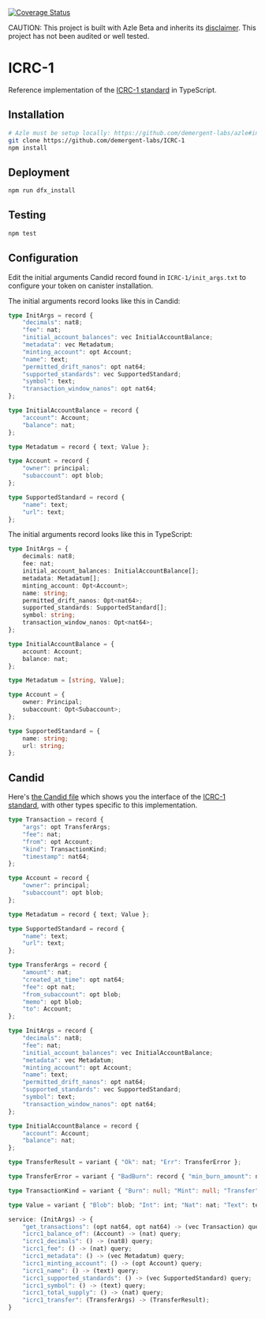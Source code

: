 <a href="https://github.com/demergent-labs/ICRC-1/actions/workflows/test.yml?query=branch%3Amain">
    <img src="https://github.com/demergent-labs/ICRC-1/actions/workflows/test.yml/badge.svg" alt="Coverage Status">
</a>

CAUTION: This project is built with Azle Beta and inherits its [disclaimer](https://github.com/demergent-labs/azle#disclaimer). This project has not been audited or well tested.

# ICRC-1

Reference implementation of the [ICRC-1 standard](https://github.com/dfinity/ICRC-1) in TypeScript.

## Installation

```bash
# Azle must be setup locally: https://github.com/demergent-labs/azle#installation
git clone https://github.com/demergent-labs/ICRC-1
npm install
```

## Deployment

```bash
npm run dfx_install
```

## Testing

```bash
npm test
```

## Configuration

Edit the initial arguments Candid record found in `ICRC-1/init_args.txt` to configure your token on canister installation.

The initial arguments record looks like this in Candid:

```typescript
type InitArgs = record {
    "decimals": nat8;
    "fee": nat;
    "initial_account_balances": vec InitialAccountBalance;
    "metadata": vec Metadatum;
    "minting_account": opt Account;
    "name": text;
    "permitted_drift_nanos": opt nat64;
    "supported_standards": vec SupportedStandard;
    "symbol": text;
    "transaction_window_nanos": opt nat64;
};

type InitialAccountBalance = record {
    "account": Account;
    "balance": nat;
};

type Metadatum = record { text; Value };

type Account = record {
    "owner": principal;
    "subaccount": opt blob;
};

type SupportedStandard = record {
    "name": text;
    "url": text;
};
```

The initial arguments record looks like this in TypeScript:

```typescript
type InitArgs = {
    decimals: nat8;
    fee: nat;
    initial_account_balances: InitialAccountBalance[];
    metadata: Metadatum[];
    minting_account: Opt<Account>;
    name: string;
    permitted_drift_nanos: Opt<nat64>;
    supported_standards: SupportedStandard[];
    symbol: string;
    transaction_window_nanos: Opt<nat64>;
};

type InitialAccountBalance = {
    account: Account;
    balance: nat;
};

type Metadatum = [string, Value];

type Account = {
    owner: Principal;
    subaccount: Opt<Subaccount>;
};

type SupportedStandard = {
    name: string;
    url: string;
};
```

## Candid

Here's [the Candid file](/src/index.did) which shows you the interface of the [ICRC-1 standard](https://github.com/dfinity/ICRC-1), with other types specific to this implementation.

```typescript
type Transaction = record {
    "args": opt TransferArgs;
    "fee": nat;
    "from": opt Account;
    "kind": TransactionKind;
    "timestamp": nat64;
};

type Account = record {
    "owner": principal;
    "subaccount": opt blob;
};

type Metadatum = record { text; Value };

type SupportedStandard = record {
    "name": text;
    "url": text;
};

type TransferArgs = record {
    "amount": nat;
    "created_at_time": opt nat64;
    "fee": opt nat;
    "from_subaccount": opt blob;
    "memo": opt blob;
    "to": Account;
};

type InitArgs = record {
    "decimals": nat8;
    "fee": nat;
    "initial_account_balances": vec InitialAccountBalance;
    "metadata": vec Metadatum;
    "minting_account": opt Account;
    "name": text;
    "permitted_drift_nanos": opt nat64;
    "supported_standards": vec SupportedStandard;
    "symbol": text;
    "transaction_window_nanos": opt nat64;
};

type InitialAccountBalance = record {
    "account": Account;
    "balance": nat;
};

type TransferResult = variant { "Ok": nat; "Err": TransferError };

type TransferError = variant { "BadBurn": record { "min_burn_amount": nat; }; "BadFee": record { "expected_fee": nat; }; "CreatedInFuture": record { "ledger_time": nat64; }; "Duplicate": record { "duplicate_of": nat; }; "GenericError": record { "error_code": nat; "message": text; }; "InsufficientFunds": record { "balance": nat; }; "TemporarilyUnavailable": null; "TooOld": null };

type TransactionKind = variant { "Burn": null; "Mint": null; "Transfer": null };

type Value = variant { "Blob": blob; "Int": int; "Nat": nat; "Text": text };

service: (InitArgs) -> {
    "get_transactions": (opt nat64, opt nat64) -> (vec Transaction) query;
    "icrc1_balance_of": (Account) -> (nat) query;
    "icrc1_decimals": () -> (nat8) query;
    "icrc1_fee": () -> (nat) query;
    "icrc1_metadata": () -> (vec Metadatum) query;
    "icrc1_minting_account": () -> (opt Account) query;
    "icrc1_name": () -> (text) query;
    "icrc1_supported_standards": () -> (vec SupportedStandard) query;
    "icrc1_symbol": () -> (text) query;
    "icrc1_total_supply": () -> (nat) query;
    "icrc1_transfer": (TransferArgs) -> (TransferResult);
}
```

